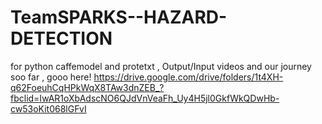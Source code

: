 # TeamSPARKS--HAZARD-DETECTION
for python caffemodel and protetxt , Output/Input videos and our journey soo far , gooo here!
https://drive.google.com/drive/folders/1t4XH-q62FoeuhCqHPkWqX8TAw3dnZEB_?fbclid=IwAR1oXbAdscNO6QJdVnVeaFh_Uy4H5jl0GkfWkQDwHb-cw53oKit068lGFvI
